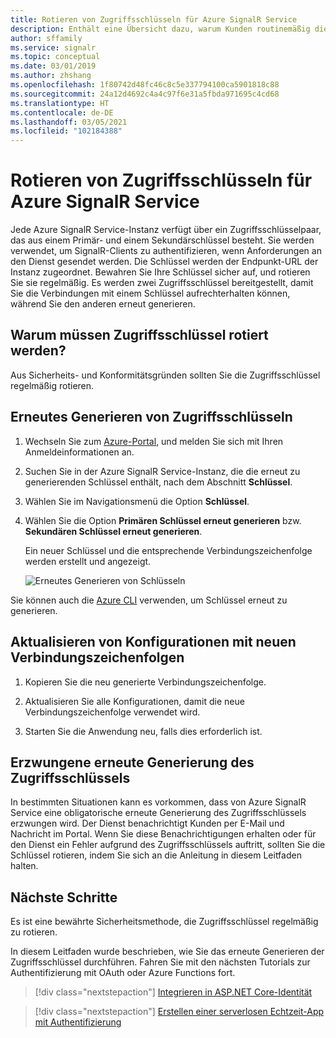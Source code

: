 ```yaml
---
title: Rotieren von Zugriffsschlüsseln für Azure SignalR Service
description: Enthält eine Übersicht dazu, warum Kunden routinemäßig die Zugriffsschlüssel rotieren müssen und wie dies per Azure-Portal-GUI und Azure CLI möglich ist.
author: sffamily
ms.service: signalr
ms.topic: conceptual
ms.date: 03/01/2019
ms.author: zhshang
ms.openlocfilehash: 1f80742d48fc46c8c5e337794100ca5901818c88
ms.sourcegitcommit: 24a12d4692c4a4c97f6e31a5fbda971695c4cd68
ms.translationtype: HT
ms.contentlocale: de-DE
ms.lasthandoff: 03/05/2021
ms.locfileid: "102184388"
---
```

# <a name="how-to-rotate-access-key-for-azure-signalr-service"></a>Rotieren von Zugriffsschlüsseln für Azure SignalR Service

Jede Azure SignalR Service-Instanz verfügt über ein Zugriffsschlüsselpaar, das aus einem Primär- und einem Sekundärschlüssel besteht. Sie werden verwendet, um SignalR-Clients zu authentifizieren, wenn Anforderungen an den Dienst gesendet werden. Die Schlüssel werden der Endpunkt-URL der Instanz zugeordnet. Bewahren Sie Ihre Schlüssel sicher auf, und rotieren Sie sie regelmäßig. Es werden zwei Zugriffsschlüssel bereitgestellt, damit Sie die Verbindungen mit einem Schlüssel aufrechterhalten können, während Sie den anderen erneut generieren.

## <a name="why-rotate-access-keys"></a>Warum müssen Zugriffsschlüssel rotiert werden?

Aus Sicherheits- und Konformitätsgründen sollten Sie die Zugriffsschlüssel regelmäßig rotieren.

## <a name="regenerate-access-keys"></a>Erneutes Generieren von Zugriffsschlüsseln

1. Wechseln Sie zum [Azure-Portal](https://portal.azure.com/), und melden Sie sich mit Ihren Anmeldeinformationen an.

1. Suchen Sie in der Azure SignalR Service-Instanz, die die erneut zu generierenden Schlüssel enthält, nach dem Abschnitt **Schlüssel**.

1. Wählen Sie im Navigationsmenü die Option **Schlüssel**.

1. Wählen Sie die Option **Primären Schlüssel erneut generieren** bzw. **Sekundären Schlüssel erneut generieren**.

   Ein neuer Schlüssel und die entsprechende Verbindungszeichenfolge werden erstellt und angezeigt.

   ![Erneutes Generieren von Schlüsseln](media/signalr-howto-key-rotation/regenerate-keys.png)

Sie können auch die [Azure CLI](/cli/azure/signalr/key#az-signalr-key-renew) verwenden, um Schlüssel erneut zu generieren.

## <a name="update-configurations-with-new-connection-strings"></a>Aktualisieren von Konfigurationen mit neuen Verbindungszeichenfolgen

1. Kopieren Sie die neu generierte Verbindungszeichenfolge.

1. Aktualisieren Sie alle Konfigurationen, damit die neue Verbindungszeichenfolge verwendet wird.

1. Starten Sie die Anwendung neu, falls dies erforderlich ist.

## <a name="forced-access-key-regeneration"></a>Erzwungene erneute Generierung des Zugriffsschlüssels

In bestimmten Situationen kann es vorkommen, dass von Azure SignalR Service eine obligatorische erneute Generierung des Zugriffsschlüssels erzwungen wird. Der Dienst benachrichtigt Kunden per E-Mail und Nachricht im Portal. Wenn Sie diese Benachrichtigungen erhalten oder für den Dienst ein Fehler aufgrund des Zugriffsschlüssels auftritt, sollten Sie die Schlüssel rotieren, indem Sie sich an die Anleitung in diesem Leitfaden halten.

## <a name="next-steps"></a>Nächste Schritte

Es ist eine bewährte Sicherheitsmethode, die Zugriffsschlüssel regelmäßig zu rotieren.

In diesem Leitfaden wurde beschrieben, wie Sie das erneute Generieren der Zugriffsschlüssel durchführen. Fahren Sie mit den nächsten Tutorials zur Authentifizierung mit OAuth oder Azure Functions fort.

> [!div class="nextstepaction"]
> [Integrieren in ASP.NET Core-Identität](./signalr-concept-authenticate-oauth.md)

> [!div class="nextstepaction"]
> [Erstellen einer serverlosen Echtzeit-App mit Authentifizierung](./signalr-tutorial-authenticate-azure-functions.md)